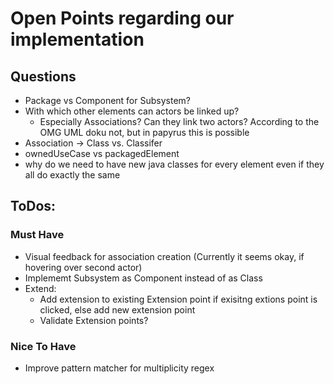 # Open Points regarding our implementation

## Questions
- Package vs Component for Subsystem?
- With which other elements can actors be linked up? 
    - Especially Associations? Can they link two actors? According to the OMG UML doku not, but in papyrus this is possible
- Association -> Class vs. Classifer
- ownedUseCase vs packagedElement
- why do we need to have new java classes for every element even if they all do exactly the same

## ToDos: 
### Must Have
- Visual feedback for association creation (Currently it seems okay, if hovering over second actor)
- Implememt Subsystem as Component instead of as Class
- Extend: 
    - Add extension to existing Extension point if exisitng extions point is clicked, else add new extension point
    - Validate Extension points?
### Nice To Have
- Improve pattern matcher for multiplicity regex


